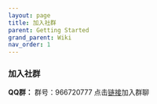 ```yaml
---
layout: page
title: 加入社群
parent: Getting Started
grand_parent: Wiki
nav_order: 1
---
```


### 加入社群
**QQ群：**
  群号：966720777
  点击[链接](http://qm.qq.com/cgi-bin/qm/qr?_wv=1027&k=LdB8Y-JO2mcI5tZTWyN8WUF8-rVNPm6L&authKey=yJS4JVjfgCxHANTttwMkSODT6DagE0AE9Wry9w3eAt76zSiIG1LvvLlINfG825Ht&noverify=0&group_code=966720777)加入群聊
